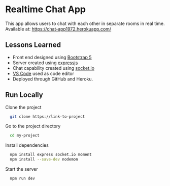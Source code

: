 
# Realtime Chat App

This app allows users to chat with each other in separate rooms in real time.
Available at: https://chat-app1972.herokuapp.com/


## Lessons Learned

- Front end designed using [Bootstrap 5](https://getbootstrap.com/docs/5.1/getting-started/introduction/)
- Server created using [expressjs](https://expressjs.com/)
- Chat capability created using [socket.io](https://socket.io/)
- [VS Code](https://code.visualstudio.com/) used as code editor
- Deployed through GitHub and Heroku.
## Run Locally

Clone the project

```bash
  git clone https://link-to-project
```

Go to the project directory

```bash
  cd my-project
```

Install dependencies

```bash
  npm install express socket.io moment
  npm install --save-dev nodemon
```

Start the server

```bash
  npm run dev
```

  